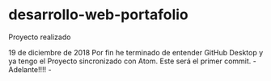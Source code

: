 # desarrollo-web-portafolio
Proyecto realizado

19 de diciembre de 2018
Por fin he terminado de entender GitHub Desktop y ya tengo el Proyecto
sincronizado con Atom.
Este será el primer commit. - Adelante!!!! -
